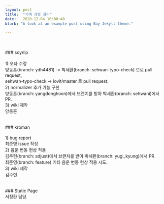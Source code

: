 ```yaml
---
layout: post
title:  "기여 과정 정리"
date:   2020-12-04 10:00:40
blurb: "A look at an example post using Bay Jekyll theme."

---
```

<br>
<br>
### soynlp
<br><br>
1) 오타 수정
<br>
양동훈(branch: ydh4481) -> 박세환(branch: sehwan-typo-check) 으로 pull request, <br>sehwan-typo-check -> lovit/master 로 pull request.
<br>
2) normalizer 추가 기능 구현
<br>
양동훈(branch: yangdonghoon)에서 브랜치를 받아 박세환(branch: sehwani)에서 PR.
<br>
3) wiki 제작
<br>
양동훈
<br>
<br>
<br>
### kroman
<br><br>
1) bug report
<br>
최준영 issue 작성
<br>
2) 음운 변동 현상 적용
<br>
김주현(branch: adjust)에서 브랜치를 받아 박세환(branch: yugi_kyung)에서 PR.<br>
최준영(branch: feature) 기타 음운 변동 현상 적용 시도.
<br>
3) wiki 제작
<br>
김주현
<br>
<br>
<br>
### Static Page
<br>
서정환 담당.
<br>
<br>

